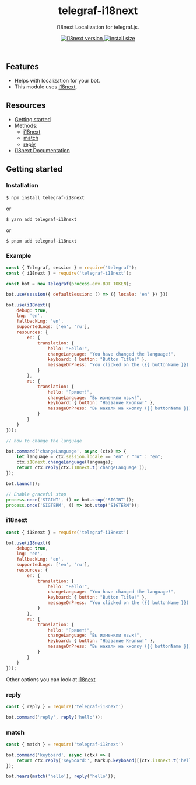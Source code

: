 <header>

<div align="center">

<h1 align="center">telegraf-i18next</h1>
<p>i18next Localization for telegraf.js.</p>
<a href="https://www.npmjs.com/package/i18next">
	<img src="https://img.shields.io/badge/i18next%20-v22.4.14-f36caf.svg?style=flat-square" alt="i18next version" />
</a>
<a href="https://packagephobia.com/result?p=telegraf-i18next">
	<img src="https://flat.badgen.net/packagephobia/install/telegraf" alt="install size" />
</a>

</div>

</header>

## Features

- Helps with localization for your bot.
- This module uses [i18next](https://www.npmjs.com/package/i18next).

## Resources
- [Getting started](#getting-started)
- Methods:
    * [i18next](#i18next)
    * [match](#match)
    * [reply](#reply)
- [i18next Documentation](https://www.i18next.com/)

## Getting started

### Installation

```shellscript
$ npm install telegraf-i18next
```
or
```shellscript
$ yarn add telegraf-i18next
```
or
```shellscript
$ pnpm add telegraf-i18next
```

### Example

```js
const { Telegraf, session } = require('telegraf');
const { i18next } = require('telegraf-i18next');

const bot = new Telegraf(process.env.BOT_TOKEN);

bot.use(session({ defaultSession: () => ({ locale: 'en' }) }))

bot.use(i18next({
    debug: true,
    lng: 'en',
    fallbackLng: 'en',
    supportedLngs: ['en', 'ru'],
    resources: {
        en: {
            translation: {
                hello: "Hello!",
                changeLanguage: "You have changed the language!",
                keyboard: { button: "Button Title!" },
                messageOnPress: "You clicked on the ({{ buttonName }}) button!" // You can also send some data (Interpolation).
            }
        },
        ru: {
            translation: {
                hello: "Привет!",
                changeLanguage: "Вы изменили язык!",
                keyboard: { button: "Название Кнопки!" },
                messageOnPress: "Вы нажали на кнопку ({{ buttonName }})!" // You can also send some data (Interpolation).
            }
        }
    }
}));

// how to change the language

bot.command('changeLanguage', async (ctx) => {
    let language = ctx.session.locale == "en" ? "ru" : "en";
    ctx.i18next.changeLanguage(language);
    return ctx.reply(ctx.i18next.t('changeLanguage'));
});

bot.launch();

// Enable graceful stop
process.once('SIGINT', () => bot.stop('SIGINT'));
process.once('SIGTERM', () => bot.stop('SIGTERM'));
```

### i18next

```js
const { i18next } = require('telegraf-i18next')

bot.use(i18next({
    debug: true,
    lng: 'en',
    fallbackLng: 'en',
    supportedLngs: ['en', 'ru'],
    resources: {
        en: {
            translation: {
                hello: "Hello!",
                changeLanguage: "You have changed the language!",
                keyboard: { button: "Button Title!" },
                messageOnPress: "You clicked on the ({{ buttonName }}) button!" // You can also send some data (Interpolation).
            }
        },
        ru: {
            translation: {
                hello: "Привет!",
                changeLanguage: "Вы изменили язык!",
                keyboard: { button: "Название Кнопки!" },
                messageOnPress: "Вы нажали на кнопку ({{ buttonName }})!" // You can also send some data (Interpolation).
            }
        }
    }
}));
```

Other options you can look at [i18next](https://www.i18next.com/overview/configuration-options)

### reply

```js
const { reply } = require('telegraf-i18next')

bot.command('reply', reply('hello'));
```

### match

```js
const { match } = require('telegraf-i18next')

bot.command('keyboard', async (ctx) => {
    return ctx.reply('Keyboard:', Markup.keyboard([[ctx.i18next.t('hello')]])))
});

bot.hears(match('hello'), reply('hello'));
```
